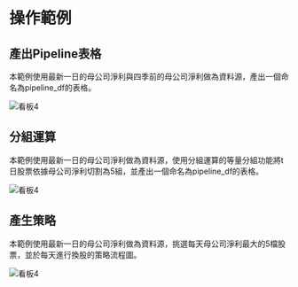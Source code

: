# 操作範例


## 產出Pipeline表格

本範例使用最新一日的母公司淨利與四季前的母公司淨利做為資料源，產出一個命名為pipeline_df的表格。

![看板4](../../_static/pro_demo_1.gif "studio1")

## 分組運算

本範例使用最新一日的母公司淨利做為資料源，使用分組運算的等量分組功能將t日股票依據母公司淨利切割為5組，並產出一個命名為pipeline_df的表格。

![看板4](../../_static/pro_demo_2.gif "studio2")

## 產生策略

本範例使用最新一日的母公司淨利做為資料源，挑選每天母公司淨利最大的5檔股票，並於每天進行換股的策略流程圖。

![看板4](../../_static/studio_demo1_speedup.gif "studio2")


